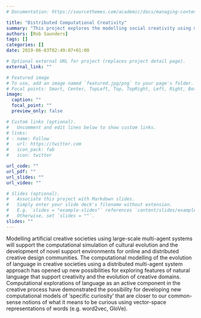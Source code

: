 ```yaml
---
# Documentation: https://sourcethemes.com/academic/docs/managing-content/

title: "Distributed Computational Creativity"
summary: "This project explores the modelling social creativity using multi-agent systems composed of intrinsically motivated agents."
authors: [Rob Saunders]
tags: []
categories: []
date: 2019-06-03T02:49:07+01:00

# Optional external URL for project (replaces project detail page).
external_link: ""

# Featured image
# To use, add an image named `featured.jpg/png` to your page's folder.
# Focal points: Smart, Center, TopLeft, Top, TopRight, Left, Right, BottomLeft, Bottom, BottomRight.
image:
  caption: ""
  focal_point: ""
  preview_only: false

# Custom links (optional).
#   Uncomment and edit lines below to show custom links.
# links:
# - name: Follow
#   url: https://twitter.com
#   icon_pack: fab
#   icon: twitter

url_code: ""
url_pdf: ""
url_slides: ""
url_video: ""

# Slides (optional).
#   Associate this project with Markdown slides.
#   Simply enter your slide deck's filename without extension.
#   E.g. `slides = "example-slides"` references `content/slides/example-slides.md`.
#   Otherwise, set `slides = ""`.
slides: ""
---
```

Modelling artificial creative societies using large-scale multi-agent systems will support the computational simulation of cultural evolution and the development of novel support environments for online and distributed creative design communities. The computational modelling of the evolution of language in creative societies using a distributed multi-agent system approach has opened up new possibilities for exploring features of natural language that support creativity and the evolution of creative domains. Computational explorations of language as an active component in the creative process have demonstrated the possibility for developing new computational models of ‘specific curiosity’ that are closer to our common-sense notions of what it means to be curious using vector-space representations of words (e.g. word2vec, GloVe).